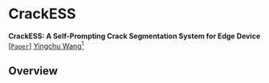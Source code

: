 # CrackESS
**CrackESS: A Self-Prompting Crack Segmentation System for Edge Device**
[[`Paper`](https://arxiv.org/abs/2412.07205v3)]
[Yingchu Wang<sup>1</sup>](https://Yngchu.github.io/)

## Overview





